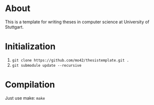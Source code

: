 
# About
This is a template for writing theses in computer science at University of
Stuttgart.

# Initialization
1. `git clone https://github.com/mo42/thesistemplate.git .`
2. `git submodule update --recursive`

# Compilation
Just use make: `make`
